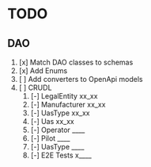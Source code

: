 # TODO

## DAO

1. [x] Match DAO classes to schemas
1. [x] Add Enums
1. [ ] Add converters to OpenApi models
1. [ ] CRUDL
	1. [-] LegalEntity xx_xx
	1. [-] Manufacturer xx_xx
	1. [-] UasType xx_xx
	1. [-] Uas xx_xx
	1. [-] Operator ____
	1. [-] Pilot  ____
	1. [-] UasType ____
	1. [-] E2E Tests x____
